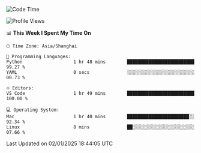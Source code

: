 <!--START_SECTION:waka-->
![Code Time](http://img.shields.io/badge/Code%20Time-525%20hrs%2038%20mins-blue)

![Profile Views](http://img.shields.io/badge/Profile%20Views-1-blue)

📊 **This Week I Spent My Time On** 

```text
🕑︎ Time Zone: Asia/Shanghai

💬 Programming Languages: 
Python                   1 hr 48 mins        █████████████████████████   99.27 % 
YAML                     0 secs              ░░░░░░░░░░░░░░░░░░░░░░░░░   00.73 % 

🔥 Editors: 
VS Code                  1 hr 49 mins        █████████████████████████   100.00 % 

💻 Operating System: 
Mac                      1 hr 40 mins        ███████████████████████░░   92.34 % 
Linux                    8 mins              ██░░░░░░░░░░░░░░░░░░░░░░░   07.66 % 
```


 Last Updated on 02/01/2025 18:44:05 UTC
<!--END_SECTION:waka-->
